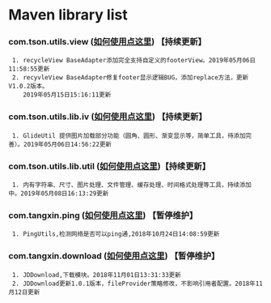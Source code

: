 # Maven library list

### com.tson.utils.view ([如何使用点这里](https://github.com/xintanggithub/utils/blob/master/utilsview/UTILS_VIEW.md)) 【持续更新】
     1. recycleView BaseAdapter添加完全支持自定义的footerView。2019年05月06日11:58:55更新
     2. recyvleView BaseAdapter修复footer显示逻辑BUG，添加replace方法，更新V1.0.2版本。 
        2019年05月15日15:16:11更新

### com.tson.utils.lib.iv ([如何使用点这里](https://github.com/xintanggithub/utils/blob/master/utilslibimage/UTILS_IV.md)) 【持续更新】
     1. GlideUtil 提供图片加载部分功能（圆角、圆形、渐变显示等，简单工具，待添加完善）。2019年05月06日14:56:22更新

### com.tson.utils.lib.util ([如何使用点这里](https://github.com/xintanggithub/utils/blob/master/utilslib/UTILS_UTILS.md))【持续更新】
     1. 内有字符串、尺寸、图片处理、文件管理、缓存处理、时间格式处理等工具，持续添加中。2019年05月08日16:13:29更新

### com.tangxin.ping ([如何使用点这里](https://github.com/xintanggithub/maven/blob/master/explan/PING_README.MD)) 【暂停维护】
     1. PingUtils,检测网络是否可以ping通,2018年10月24日14:08:59更新

### com.tangxin.download ([如何使用点这里](https://github.com/xintanggithub/maven/blob/master/explan/JDDownload_README.md)) 【暂停维护】
     1. JDDownload,下载模块。2018年11月01日13:31:33更新
     2. JDDownload更新1.0.1版本，fileProvider策略修改，不影响引用者配置。2018年11月12日更新


